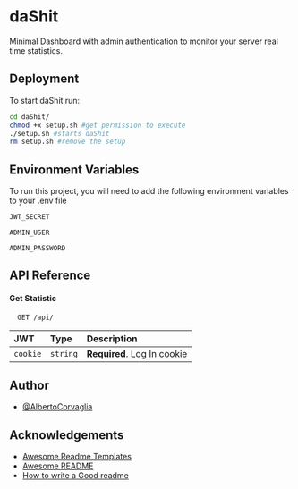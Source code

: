 
# daShit

Minimal Dashboard with admin authentication to monitor your server real time statistics.




## Deployment

To start daShit run:

```bash
cd daShit/
chmod +x setup.sh #get permission to execute
./setup.sh #starts daShit
rm setup.sh #remove the setup
```


## Environment Variables

To run this project, you will need to add the following environment variables to your .env file

`JWT_SECRET`

`ADMIN_USER`

`ADMIN_PASSWORD`


## API Reference

#### Get Statistic

```http
  GET /api/
```

| JWT | Type     | Description                |
| :-------- | :------- | :------------------------- |
| `cookie` | `string` | **Required**. Log In cookie |

## Author

- [@AlbertoCorvaglia](https://www.github.com/octokatherine)


## Acknowledgements

 - [Awesome Readme Templates](https://awesomeopensource.com/project/elangosundar/awesome-README-templates)
 - [Awesome README](https://github.com/matiassingers/awesome-readme)
 - [How to write a Good readme](https://bulldogjob.com/news/449-how-to-write-a-good-readme-for-your-github-project)

